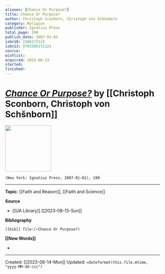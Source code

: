 ```yaml
---
aliases: [Chance Or Purpose?]
title: Chance Or Purpose?
author: Christoph Sconborn, Christoph von Schšnborn
category: Religion
publisher: Ignatius Press
total_page: 190
publish_date: 2007-01-01
isbn10: 1586172123
isbn13: 9781586172121
source: 
wishlist: 
acquired: 2023-08-13
started: 
finished: 
---
```

# *[Chance Or Purpose?]()* by [[Christoph Sconborn, Christoph von Schšnborn]]

<img src="http://books.google.com/books/content?id=spELvBMD47IC&printsec=frontcover&img=1&zoom=1&edge=curl&source=gbs_api" width=150>

`(New York: Ignatius Press, 2007-01-01), 190`



--- 
**Topic**: [[Faith and Reason]], [[Faith and Science]]

**Source**
- [[UA Library]] [[2023-08-13-Sun]]

**Bibliography**

```query
[[bib]] file:(~Chance Or Purpose?)
```
 

**[[New Words]]**

- 

---
Created: [[2023-08-14-Mon]]
Updated: `=dateformat(this.file.mtime, "yyyy-MM-dd-ccc")`